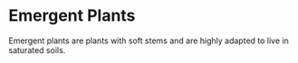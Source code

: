# Emergent Plants

Emergent plants are plants with soft stems and are highly adapted to live in saturated soils.